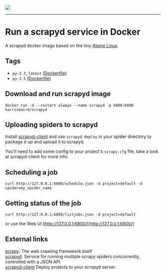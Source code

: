 [![](https://images.microbadger.com/badges/image/harrisbaird/scrapyd.svg)](https://microbadger.com/images/harrisbaird/scrapyd "Get your own image badge on microbadger.com")

---

# Run a scrapyd service in Docker

A scrapyd docker image based on the tiny [Alpine Linux](https://hub.docker.com/_/alpine/).

## Tags
* `py-2.7`, `latest` [(Dockerfile)](https://github.com/harrisbaird/docker-scrapyd/blob/master/py2.7/Dockerfile)
* `py-3.5` [(Dockerfile)](https://github.com/harrisbaird/docker-scrapyd/blob/master/py3.5/Dockerfile)

## Download and run scrapyd image
    docker run -d --restart always --name scrapyd -p 6800:6800 harrisbaird/scrapyd

## Uploading spiders to scrapyd
Install [scrapyd-client](https://github.com/scrapy/scrapyd-client) and use `scrapyd-deploy` in your spider directory to package it up and upload it to scrapyd.

You'll need to add some config to your project's `scrapy.cfg` file, take a look at scrapyd-client for more info.

## Scheduling a job
    curl http://127.0.0.1:6800/schedule.json -d project=default -d spider=my_spider_name

## Getting status of the job
    curl http://127.0.0.1:6800/listjobs.json -d project=default

or use the Web UI [http://127.0.0.1:6800/](http://127.0.0.1:6800/)

## External links

[scrapy](http://scrapy.readthedocs.org/en/latest/): The web crawling framework itself  
[scrapyd](http://scrapyd.readthedocs.org/en/latest/): Service for running multiple scrapy spiders concurrently, controlled with a JSON API.   
[scrapyd-client](https://github.com/scrapy/scrapyd-client) Deploy projects to your scrapyd server.
